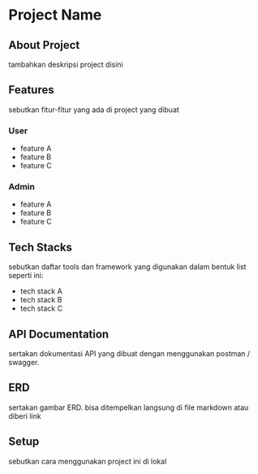 # Project Name

## About Project
tambahkan deskripsi project disini

## Features
sebutkan fitur-fitur yang ada di project yang dibuat

### User
- feature A
- feature B
- feature C

### Admin
- feature A
- feature B
- feature C

## Tech Stacks
sebutkan daftar tools dan framework yang digunakan dalam bentuk list seperti ini:
- tech stack A
- tech stack B
- tech stack C

## API Documentation
sertakan dokumentasi API yang dibuat dengan menggunakan postman / swagger.

## ERD
sertakan gambar ERD. bisa ditempelkan langsung di file markdown atau diberi link

## Setup 
sebutkan cara menggunakan project ini di lokal
